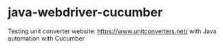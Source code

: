 # java-webdriver-cucumber

Testing unit converter website: https://www.unitconverters.net/ 
with Java automation with Cucumber

